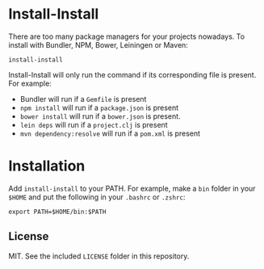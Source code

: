 Install-Install
===============

There are too many package managers for your projects nowadays. To install
with Bundler, NPM, Bower, Leiningen or Maven:

`install-install`

Install-Install will only run the command if its corresponding file is present.
For example:

* Bundler will run if a `Gemfile` is present
* `npm install` will run if a `package.json` is present
* `bower install` will run if a `bower.json` is present.
* `lein deps` will run if a `project.clj` is present
* `mvn dependency:resolve` will run if a `pom.xml` is present

# Installation

Add `install-install` to your PATH. For example, make a `bin` folder in your `$HOME`
and put the following in your `.bashrc` or `.zshrc`:

`export PATH=$HOME/bin:$PATH`

## License

MIT. See the included `LICENSE` folder in this repository.
